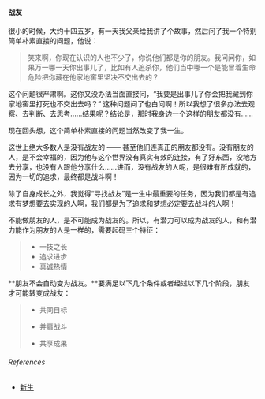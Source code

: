 #### 战友

很小的时候，大约十四五岁，有一天我父亲给我讲了个故事，然后问了我一个特别简单朴素直接的问题，他说：

> 笑来啊，你现在认识的人也不少了，你说他们都是你的朋友。我问问你，如果万一哪一天你出事儿了，比如有人追杀你，他们当中哪一个是能冒着生命危险把你藏在他家地窖里坚决不交出去的？

这个问题很严肃啊。这你又没办法当面直接问，“我要是出事儿了你会把我藏到你家地窖里打死也不交出去吗？” 这种问题问了也白问啊！所以我想了很多办法去观察、去判断、去思考……结果呢？结论是，那时我身边一个这样的朋友都没有……


现在回头想，这个简单朴素直接的问题当然改变了我一生。

这世上绝大多数人是没有战友的 —— 甚至他们连真正的朋友都没有。没有朋友的人，是不会幸福的，因为他与这个世界没有真实有效的连接，有了好东西，没地方去分享，也没有人跟他分享什么……进而，没有战友的人呢，是很难有所成就的，因为一切的追求，最终都是战斗啊！

除了自身成长之外，我觉得“寻找战友”是一生中最重要的任务，因为我们都是有追求有梦想要去实现的人啊，我们都是为了追求和梦想必定要去战斗的人啊！

不能做朋友的人，是不可能成为战友的。所以，有潜力可以成为战友的人，和有潜力能作为朋友的人是一样的，需要起码三个特征：

> - 一技之长
> - 追求进步
> - 真诚热情

 **朋友不会自动变为战友。**要满足以下几个条件或者经过以下几个阶段，朋友才可能转变成战友：

> - 共同目标
>
> - 并肩战斗
>
> - 共享成果



###### References

- [新生](https://mp.weixin.qq.com/s?__biz=MzAxNzI4MTMwMw==&mid=401552083&idx=1&sn=8480a814d04925b9dda83cb1083734de&scene=21#wechat_redirect)

